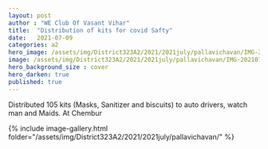 ```yaml
---
layout: post
author : "WE Club Of Vasant Vihar"
title:  "Distribution of kits for covid Safty"
date:   2021-07-09
categories: a2
hero_image: /assets/img/District323A2/2021/2021july/pallavichavan/IMG-20210707-WA0007 - pallavi chandna.jpg
image: /assets/img/District323A2/2021/2021july/pallavichavan/IMG-20210707-WA0009 - pallavi chandna.jpg
hero_background_size : cover
hero_darken: true
published: true
---
```


Distributed 105 kits (Masks, Sanitizer and biscuits) to auto drivers, watch man and Maids. At Chembur

{% include image-gallery.html folder="/assets/img/District323A2/2021/2021july/pallavichavan/" %}
